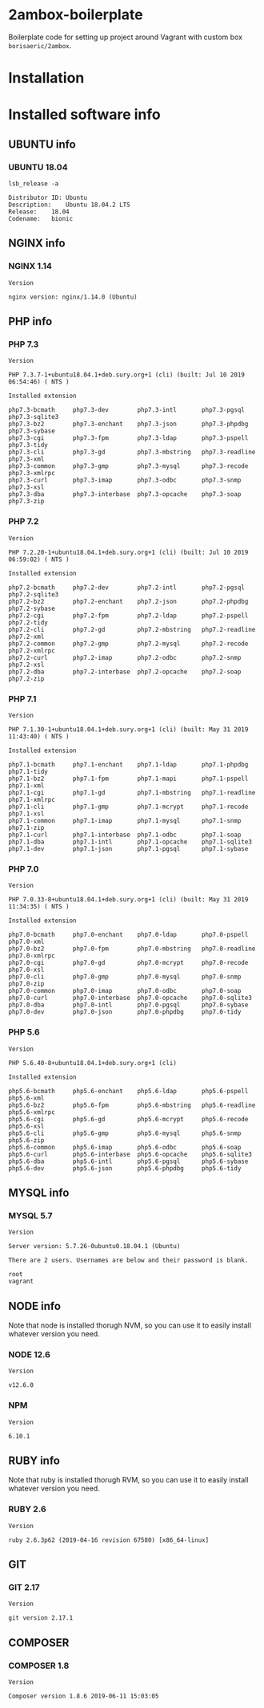 # 2ambox-boilerplate

Boilerplate code for setting up project around Vagrant with custom box `borisaeric/2ambox`.

# Installation


# Installed software info

## UBUNTU info

### UBUNTU 18.04
`lsb_release -a`
```
Distributor ID:	Ubuntu
Description:	Ubuntu 18.04.2 LTS
Release:	18.04
Codename:	bionic
```

## NGINX info

### NGINX 1.14
`Version`
```
nginx version: nginx/1.14.0 (Ubuntu)
```

## PHP info

### PHP 7.3
`Version`
```
PHP 7.3.7-1+ubuntu18.04.1+deb.sury.org+1 (cli) (built: Jul 10 2019 06:54:46) ( NTS )
```

`Installed extension`
```
php7.3-bcmath     php7.3-dev        php7.3-intl       php7.3-pgsql      php7.3-sqlite3
php7.3-bz2        php7.3-enchant    php7.3-json       php7.3-phpdbg     php7.3-sybase
php7.3-cgi        php7.3-fpm        php7.3-ldap       php7.3-pspell     php7.3-tidy
php7.3-cli        php7.3-gd         php7.3-mbstring   php7.3-readline   php7.3-xml
php7.3-common     php7.3-gmp        php7.3-mysql      php7.3-recode     php7.3-xmlrpc
php7.3-curl       php7.3-imap       php7.3-odbc       php7.3-snmp       php7.3-xsl
php7.3-dba        php7.3-interbase  php7.3-opcache    php7.3-soap       php7.3-zip
```

### PHP 7.2
`Version`
```
PHP 7.2.20-1+ubuntu18.04.1+deb.sury.org+1 (cli) (built: Jul 10 2019 06:59:02) ( NTS )
```

`Installed extension`
```
php7.2-bcmath     php7.2-dev        php7.2-intl       php7.2-pgsql      php7.2-sqlite3
php7.2-bz2        php7.2-enchant    php7.2-json       php7.2-phpdbg     php7.2-sybase
php7.2-cgi        php7.2-fpm        php7.2-ldap       php7.2-pspell     php7.2-tidy
php7.2-cli        php7.2-gd         php7.2-mbstring   php7.2-readline   php7.2-xml
php7.2-common     php7.2-gmp        php7.2-mysql      php7.2-recode     php7.2-xmlrpc
php7.2-curl       php7.2-imap       php7.2-odbc       php7.2-snmp       php7.2-xsl
php7.2-dba        php7.2-interbase  php7.2-opcache    php7.2-soap       php7.2-zip
```

### PHP 7.1
`Version`
```
PHP 7.1.30-1+ubuntu18.04.1+deb.sury.org+1 (cli) (built: May 31 2019 11:43:40) ( NTS )
```

`Installed extension`
```
php7.1-bcmath     php7.1-enchant    php7.1-ldap       php7.1-phpdbg     php7.1-tidy
php7.1-bz2        php7.1-fpm        php7.1-mapi       php7.1-pspell     php7.1-xml
php7.1-cgi        php7.1-gd         php7.1-mbstring   php7.1-readline   php7.1-xmlrpc
php7.1-cli        php7.1-gmp        php7.1-mcrypt     php7.1-recode     php7.1-xsl
php7.1-common     php7.1-imap       php7.1-mysql      php7.1-snmp       php7.1-zip
php7.1-curl       php7.1-interbase  php7.1-odbc       php7.1-soap       
php7.1-dba        php7.1-intl       php7.1-opcache    php7.1-sqlite3    
php7.1-dev        php7.1-json       php7.1-pgsql      php7.1-sybase
```

### PHP 7.0
`Version`
```
PHP 7.0.33-8+ubuntu18.04.1+deb.sury.org+1 (cli) (built: May 31 2019 11:34:35) ( NTS )
```

`Installed extension`
```
php7.0-bcmath     php7.0-enchant    php7.0-ldap       php7.0-pspell     php7.0-xml
php7.0-bz2        php7.0-fpm        php7.0-mbstring   php7.0-readline   php7.0-xmlrpc
php7.0-cgi        php7.0-gd         php7.0-mcrypt     php7.0-recode     php7.0-xsl
php7.0-cli        php7.0-gmp        php7.0-mysql      php7.0-snmp       php7.0-zip
php7.0-common     php7.0-imap       php7.0-odbc       php7.0-soap       
php7.0-curl       php7.0-interbase  php7.0-opcache    php7.0-sqlite3    
php7.0-dba        php7.0-intl       php7.0-pgsql      php7.0-sybase     
php7.0-dev        php7.0-json       php7.0-phpdbg     php7.0-tidy
```

### PHP 5.6
`Version`
```
PHP 5.6.40-8+ubuntu18.04.1+deb.sury.org+1 (cli)
```

`Installed extension`
```
php5.6-bcmath     php5.6-enchant    php5.6-ldap       php5.6-pspell     php5.6-xml
php5.6-bz2        php5.6-fpm        php5.6-mbstring   php5.6-readline   php5.6-xmlrpc
php5.6-cgi        php5.6-gd         php5.6-mcrypt     php5.6-recode     php5.6-xsl
php5.6-cli        php5.6-gmp        php5.6-mysql      php5.6-snmp       php5.6-zip
php5.6-common     php5.6-imap       php5.6-odbc       php5.6-soap       
php5.6-curl       php5.6-interbase  php5.6-opcache    php5.6-sqlite3    
php5.6-dba        php5.6-intl       php5.6-pgsql      php5.6-sybase     
php5.6-dev        php5.6-json       php5.6-phpdbg     php5.6-tidy
```

## MYSQL info

### MYSQL 5.7
`Version`
```
Server version: 5.7.26-0ubuntu0.18.04.1 (Ubuntu)
```

`There are 2 users. Usernames are below and their password is blank.`
```
root
vagrant
```

## NODE info

Note that node is installed thorugh NVM, so you can use it to easily install whatever version you need.

### NODE 12.6
`Version`
```
v12.6.0
```

### NPM
`Version`
```
6.10.1
```

## RUBY info

Note that ruby is installed thorugh RVM, so you can use it to easily install whatever version you need.

### RUBY 2.6
`Version`
```
ruby 2.6.3p62 (2019-04-16 revision 67580) [x86_64-linux]
```

## GIT

### GIT 2.17
`Version`
```
git version 2.17.1
```

## COMPOSER

### COMPOSER 1.8
`Version`
```
Composer version 1.8.6 2019-06-11 15:03:05
```
